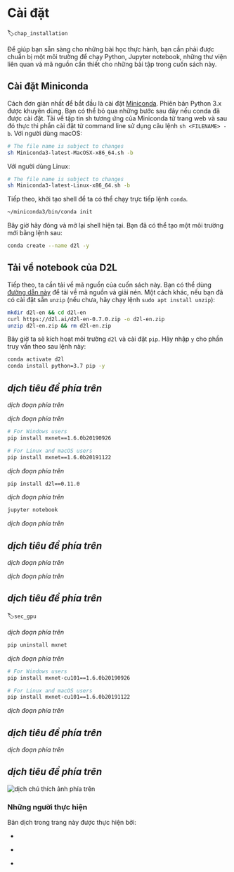 <!-- =================== Bắt đầu dịch Phần 1 ================================-->
<!--
# Installation
-->

# Cài đặt
:label:`chap_installation`

<!--
In order to get you up and running for hands-on learning experience,
we need to set you up with an environment for running Python,
Jupyter notebooks, the relevant libraries,
and the code needed to run the book itself.
-->

Để giúp bạn sẵn sàng cho những bài học thực hành, bạn cần phải được chuẩn bị một môi trường để chạy Python, Jupyter notebook, những thư viện liên quan và mã nguồn cần thiết cho những bài tập trong cuốn sách này.

<!--
## Installing Miniconda
-->

## Cài đặt Miniconda

<!--
The simplest way to get going will be to install
[Miniconda](https://conda.io/en/latest/miniconda.html). The Python 3.x version
is recommended. You can skip the following steps if conda has already been installed.
Download the corresponding Miniconda sh file from the website
and then execute the installation from the command line
using `sh <FILENAME> -b`. For macOS users:
-->

Cách đơn giản nhất để bắt đầu là cài đặt [Miniconda](https://conda.io/en/latest/miniconda.html).
Phiên bản Python 3.x được khuyên dùng.
Bạn có thể bỏ qua những bước sau đây nếu conda đã được cài đặt.
Tải về tập tin sh tương ứng của Miniconda từ trang web và sau đó thực thi phần cài đặt từ command line sử dụng câu lệnh `sh <FILENAME> -b`.
Với người dùng macOS:

```bash
# The file name is subject to changes
sh Miniconda3-latest-MacOSX-x86_64.sh -b
```


<!--
For Linux users:
-->

Với người dùng Linux:

```bash
# The file name is subject to changes
sh Miniconda3-latest-Linux-x86_64.sh -b
```


<!--
Next, initialize the shell so we can run `conda` directly.
-->

Tiếp theo, khởi tạo shell để ta có thể chạy trực tiếp lệnh `conda`.

```bash
~/miniconda3/bin/conda init
```


<!--
Now close and re-open your current shell. You should be able to create a new
environment as following:
-->

Bây giờ hãy đóng và mở lại shell hiện tại.
Bạn đã có thể tạo một môi trường mới bằng lệnh sau:

```bash
conda create --name d2l -y
```


<!--
## Downloading the D2L Notebooks
-->

## Tải về notebook của D2L

<!--
Next, we need to download the code of this book. You can use the
[link](https://d2l.ai/d2l-en-0.7.0.zip) to download and unzip the code.
Alternatively, if you have `unzip` (otherwise run `sudo apt install unzip`) available:
-->

Tiếp theo, ta cần tải về mã nguồn của cuốn sách này.
Bạn có thể dùng [đường dẫn này](https://d2l.ai/d2l-en-0.7.0.zip) để tải về mã nguồn và giải nén.
Một cách khác, nếu bạn đã có cài đặt sẵn `unzip` (nếu chưa, hãy chạy lệnh `sudo apt install unzip`):

```bash
mkdir d2l-en && cd d2l-en
curl https://d2l.ai/d2l-en-0.7.0.zip -o d2l-en.zip
unzip d2l-en.zip && rm d2l-en.zip
```


<!--
Now we will want to activate the `d2l` environment and install `pip`.
Enter `y` for the queries that follow this command.
-->

Bây giờ ta sẽ kích hoạt môi trường `d2l` và cài đặt `pip`.
Hãy nhập `y` cho phần truy vấn theo sau lệnh này:

```bash
conda activate d2l
conda install python=3.7 pip -y
```


<!-- =================== Kết thúc dịch Phần 1 ================================-->

<!-- =================== Bắt đầu dịch Phần 2 ================================-->

<!--
## Installing MXNet and the `d2l` Package
-->

## *dịch tiêu đề phía trên*

<!--
Before installing MXNet, please first check
whether or not you have proper GPUs on your machine
(the GPUs that power the display on a standard laptop
do not count for our purposes).
If you are installing on a GPU server,
proceed to :ref:`sec_gpu` for instructions
to install a GPU-supported MXNet.
-->

*dịch đoạn phía trên*

<!--
Otherwise, you can install the CPU version.
That will be more than enough horsepower to get you
through the first few chapters but you will want
to access GPUs before running larger models.
-->

*dịch đoạn phía trên*

```bash
# For Windows users
pip install mxnet==1.6.0b20190926

# For Linux and macOS users
pip install mxnet==1.6.0b20191122
```


<!--
We also install the `d2l` package that encapsulates frequently used
functions and classes in this book.
-->

*dịch đoạn phía trên*

```bash
pip install d2l==0.11.0
```


<!--
Once they are installed, we now open the Jupyter notebook by running:
-->

*dịch đoạn phía trên*

```bash
jupyter notebook
```


<!--
At this point, you can open http://localhost:8888 (it usually opens automatically) in your Web browser. Then we can run the code for each section of the book.
Please always execute `conda activate d2l` to activate the runtime environment
before running the code of the book or updating MXNet or the `d2l` package.
To exit the environment, run `conda deactivate`.
-->

*dịch đoạn phía trên*


<!--
## Upgrading to a New Version
-->

## *dịch tiêu đề phía trên*

<!--
Both this book and MXNet are keeping improving. Please check a new version from time to time.
-->

*dịch đoạn phía trên*

<!--
1. The URL https://d2l.ai/d2l-en.zip always points to the latest contents.
2. Please upgrade the `d2l` package by `pip install d2l --upgrade`.
3. For the CPU version, MXNet can be upgraded by `pip install -U --pre mxnet`.
-->

*dịch đoạn phía trên*

<!-- =================== Kết thúc dịch Phần 2 ================================-->

<!-- =================== Bắt đầu dịch Phần 3 ================================-->

<!--
## GPU Support
-->

## *dịch tiêu đề phía trên*
:label:`sec_gpu`

<!--
By default, MXNet is installed without GPU support
to ensure that it will run on any computer (including most laptops).
Part of this book requires or recommends running with GPU.
If your computer has NVIDIA graphics cards and has installed [CUDA](https://developer.nvidia.com/cuda-downloads),
then you should install a GPU-enabled MXNet.
If you have installed the CPU-only version,
you may need to remove it first by running:
-->

*dịch đoạn phía trên*

```bash
pip uninstall mxnet
```


<!--
Then we need to find the CUDA version you installed.
You may check it through `nvcc --version` or `cat /usr/local/cuda/version.txt`.
Assume that you have installed CUDA 10.1,
then you can install MXNet
with the following command:
-->

*dịch đoạn phía trên*

```bash
# For Windows users
pip install mxnet-cu101==1.6.0b20190926

# For Linux and macOS users
pip install mxnet-cu101==1.6.0b20191122
```


<!--
Like the CPU version, the GPU-enabled MXNet can be upgraded by
`pip install -U --pre mxnet-cu101`.
You may change the last digits according to your CUDA version,
e.g., `cu100` for CUDA 10.0 and `cu90` for CUDA 9.0.
You can find all available MXNet versions via `pip search mxnet`.
-->

*dịch đoạn phía trên*


<!--
## Exercises
-->

## *dịch tiêu đề phía trên*

<!--
1. Download the code for the book and install the runtime environment.
-->

*dịch đoạn phía trên*


<!--
## [Discussions](https://discuss.mxnet.io/t/2315)
-->

## *dịch tiêu đề phía trên*

<!--
![](../img/qr_install.svg)
-->

![*dịch chú thích ảnh phía trên*](../img/qr_install.svg)

<!-- =================== Kết thúc dịch Phần 3 ================================-->

### Những người thực hiện
Bản dịch trong trang này được thực hiện bởi:
<!--
Tác giả của mỗi Pull Request điền tên mình và tên những người review mà bạn thấy
hữu ích vào từng phần tương ứng. Mỗi dòng một tên.

Lưu ý:
* Mỗi tên chỉ xuất hiện một lần: Nếu bạn đã dịch hoặc review phần 1 của trang này
thì không cần điền vào các phần sau nữa.
* Nếu reviewer không cung cấp tên, bạn có thể dùng tên tài khoản GitHub của họ
với dấu `@` ở đầu. Ví dụ: @aivivn.
-->

<!-- Phần 1 -->
*

<!-- Phần 2 -->
*

<!-- Phần 3 -->
*
